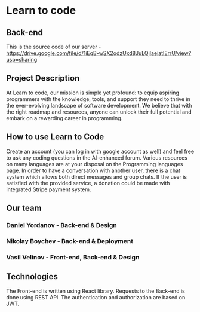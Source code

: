 # Learn to code
## Back-end
This is the source code of our server - https://drive.google.com/file/d/1iEqB-wSX2odzUxd8JuLQjIaeiatIErrU/view?usp=sharing

## Project Description

At Learn to code, our mission is simple yet profound: to equip aspiring programmers with the knowledge, tools, and support they need to thrive in the ever-evolving landscape of software development. We believe that with the right roadmap and resources, anyone can unlock their full potential and embark on a rewarding career in programming.

## How to use Learn to Code

Create an account (you can log in with google account as well) and feel free to ask any coding questions in the AI-enhanced forum. Various resources on many languages are at your disposal on the Programming languages page. In order to have a conversation with another user, there is a chat system which allows both direct messages and group chats. If the user is satisfied with the provided service, a donation could be made with integrated Stripe payment system.

## Our team

### Daniel Yordanov - Back-end & Design
### Nikolay Boychev - Back-end & Deployment
### Vasil Velinov - Front-end, Back-end & Design

## Technologies

The Front-end is written using React library. Requests to the Back-end is done using REST API. The authentication and authorization are based on JWT.
